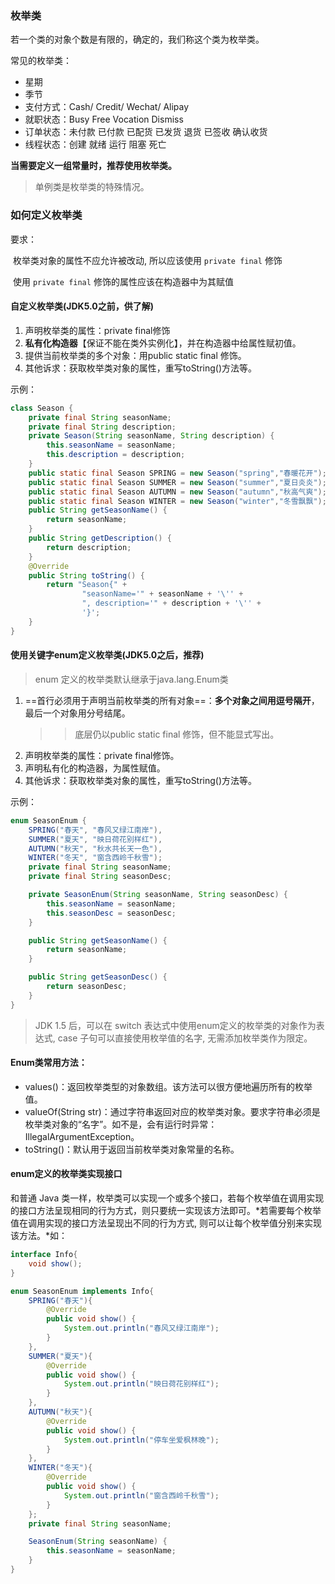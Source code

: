 ### 枚举类

若一个类的对象个数是有限的，确定的，我们称这个类为枚举类。

常见的枚举类：

- 星期
- 季节
- 支付方式：Cash/ Credit/ Wechat/ Alipay
- 就职状态：Busy  Free  Vocation  Dismiss
- 订单状态：未付款  已付款  已配货  已发货  退货  已签收  确认收货
- 线程状态：创建  就绪  运行  阻塞  死亡

**当需要定义一组常量时，推荐使用枚举类。**

> 单例类是枚举类的特殊情况。
>

### 如何定义枚举类

要求：

​	枚举类对象的属性不应允许被改动, 所以应该使用 `private final` 修饰

​	使用 `private final` 修饰的属性应该在构造器中为其赋值

#### 自定义枚举类(JDK5.0之前，供了解)

1. 声明枚举类的属性：private final修饰
2. **私有化构造器**【保证不能在类外实例化】，并在构造器中给属性赋初值。
3. 提供当前枚举类的多个对象：用public static final 修饰。
4. 其他诉求：获取枚举类对象的属性，重写toString()方法等。

示例：

```java
class Season {
    private final String seasonName;
    private final String description;
    private Season(String seasonName, String description) {
        this.seasonName = seasonName;
        this.description = description;
    }
    public static final Season SPRING = new Season("spring","春暖花开");
    public static final Season SUMMER = new Season("summer","夏日炎炎");
    public static final Season AUTUMN = new Season("autumn","秋高气爽");
    public static final Season WINTER = new Season("winter","冬雪飘飘");
    public String getSeasonName() {
        return seasonName;
    }
    public String getDescription() {
        return description;
    }
    @Override
    public String toString() {
        return "Season{" +
                "seasonName='" + seasonName + '\'' +
                ", description='" + description + '\'' +
                '}';
    }
}
```

#### 使用关键字enum定义枚举类(JDK5.0之后，推荐)

> enum 定义的枚举类默认继承于java.lang.Enum类
>

1. ==首行必须用于声明当前枚举类的所有对象==：**多个对象之间用逗号隔开**，最后一个对象用分号结尾。
   >    > 底层仍以public static final 修饰，但不能显式写出。
   >
2. 声明枚举类的属性：private final修饰。
3. 声明私有化的构造器，为属性赋值。
4. 其他诉求：获取枚举类对象的属性，重写toString()方法等。

示例：

```java
enum SeasonEnum {
    SPRING("春天", "春风又绿江南岸"),
    SUMMER("夏天", "映日荷花别样红"),
    AUTUMN("秋天", "秋水共长天一色"),
    WINTER("冬天", "窗含西岭千秋雪");
    private final String seasonName;
    private final String seasonDesc;

    private SeasonEnum(String seasonName, String seasonDesc) {
        this.seasonName = seasonName;
        this.seasonDesc = seasonDesc;
    }

    public String getSeasonName() {
        return seasonName;
    }

    public String getSeasonDesc() {
        return seasonDesc;
    }
}
```

> JDK 1.5 后，可以在 switch 表达式中使用enum定义的枚举类的对象作为表达式, case 子句可以直接使用枚举值的名字, 无需添加枚举类作为限定。
>

#### Enum类常用方法：

- values()：返回枚举类型的对象数组。该方法可以很方便地遍历所有的枚举值。
- valueOf(String str)：通过字符串返回对应的枚举类对象。要求字符串必须是枚举类对象的“名字”。如不是，会有运行时异常：IllegalArgumentException。
- toString()：默认用于返回当前枚举类对象常量的名称。

#### enum定义的枚举类实现接口

和普通 Java 类一样，枚举类可以实现一个或多个接口，若每个枚举值在调用实现的接口方法呈现相同的行为方式，则只要统一实现该方法即可。*若需要每个枚举值在调用实现的接口方法呈现出不同的行为方式, 则可以让每个枚举值分别来实现该方法。*如：

```java
interface Info{
    void show();
}

enum SeasonEnum implements Info{
    SPRING("春天"){
        @Override
        public void show() {
            System.out.println("春风又绿江南岸");
        }
    },
    SUMMER("夏天"){
        @Override
        public void show() {
            System.out.println("映日荷花别样红");
        }
    },
    AUTUMN("秋天"){
        @Override
        public void show() {
            System.out.println("停车坐爱枫林晚");
        }
    },
    WINTER("冬天"){
        @Override
        public void show() {
            System.out.println("窗含西岭千秋雪");
        }
    };
    private final String seasonName;

    SeasonEnum(String seasonName) {
        this.seasonName = seasonName;
    }
}
```